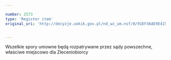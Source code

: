 ```yaml
---

number: 2573
type: 'Register item'
original_uri: 'http://decyzje.uokik.gov.pl/nd_wz_um.nsf/0/91EF36AE9E415D65C12579120039E594?OpenDocument'


---
```


Wszelkie spory umowne będą rozpatrywane przez sądy powszechne, właściwe miejscowo dla Zleceniobiorcy
